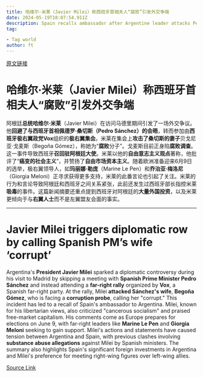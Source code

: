 ```yaml
---
title: 哈维尔·米莱（Javier Milei）称西班牙首相夫人“腐败”引发外交争端
date: 2024-05-19T18:07:54.911Z
description: Spain recalls ambassador after Argentine leader attacks Pedro Sánchez’s partner at far-right rally in Madrid
tag: 

- Tag world
author: ft
---
```


[原文链接](https://ft.com/content/bf0858c2-9b35-4079-b8ec-1064a16bb0ef)

# 哈维尔·米莱（Javier Milei）称西班牙首相夫人“腐败”引发外交争端

阿根廷**总统哈维尔·米莱**（Javier Milei）在访问马德里期间引发了一场外交争议。他**回避了与西班牙首相佩德罗·桑切斯（Pedro Sánchez）的会晤**，转而参加由**西班牙极右翼政党Vox**组织的**极右翼集会**。米莱在集会上**攻击了桑切斯的妻子**贝戈尼亚·戈麦斯（Begoña Gómez），称她为“**腐败**分子”。戈麦斯目前正身陷**腐败调查**。这一事件导致西班牙**召回驻阿根廷大使**。米莱以他的**自由意志主义观点**著称，他批评了“**癌变的社会主义**”，并赞扬了**自由市场资本主义**。随着欧洲准备迎来6月9日的选举，极右翼领导人，如**玛丽娜·勒庞**（Marine Le Pen）和**乔治亚·梅洛尼**（Giorgia Meloni）正寻求获得更多支持，米莱的此番言论也引起了关注。米莱的行为和言论导致阿根廷和西班牙之间关系紧张，此前还发生过西班牙部长指控米莱**吸毒**的事件。这篇新闻摘要还重点提到西班牙对阿根廷的**大量外国投资**，以及米莱更倾向于与**右翼人士**而不是左翼盟友会面的事实。

---

# Javier Milei triggers diplomatic row by calling Spanish PM’s wife ‘corrupt’

Argentina's **President Javier Milei** sparked a diplomatic controversy during his visit to Madrid by skipping a meeting with **Spanish Prime Minister Pedro Sánchez** and instead attending a **far-right rally** organized by **Vox**, a Spanish far-right party. At the rally, Milei **attacked Sánchez's wife**, **Begoña Gómez**, who is facing a **corruption probe**, calling her "corrupt." This incident has led to a recall of Spain's ambassador to Argentina. Milei, known for his libertarian views, also criticized "cancerous socialism" and praised free-market capitalism. His comments come as Europe prepares for elections on June 9, with far-right leaders like **Marine Le Pen** and **Giorgia Meloni** seeking to gain support. Milei's actions and statements have caused tension between Argentina and Spain, with previous clashes involving **substance abuse allegations** against Milei by Spanish ministers. The summary also highlights Spain's significant foreign investments in Argentina and Milei's preference for meeting right-wing figures over left-wing allies.

[Source Link](https://ft.com/content/bf0858c2-9b35-4079-b8ec-1064a16bb0ef)

